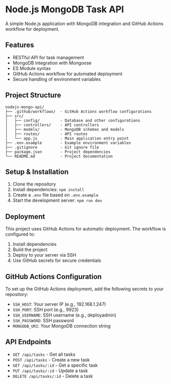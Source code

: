 # Node.js MongoDB Task API

A simple Node.js application with MongoDB integration and GitHub Actions workflow for deployment.

## Features

- RESTful API for task management
- MongoDB integration with Mongoose
- ES Module syntax
- GitHub Actions workflow for automated deployment
- Secure handling of environment variables

## Project Structure

```
nodejs-mongo-api/
├── .github/workflows/  - GitHub Actions workflow configurations
├── src/
│   ├── config/         - Database and other configurations
│   ├── controllers/    - API controllers
│   ├── models/         - MongoDB schemas and models
│   ├── routes/         - API routes
│   └── app.js          - Main application entry point
├── .env.example        - Example environment variables
├── .gitignore          - Git ignore file
├── package.json        - Project dependencies
└── README.md           - Project documentation
```

## Setup & Installation

1. Clone the repository
2. Install dependencies: `npm install`
3. Create a `.env` file based on `.env.example`
4. Start the development server: `npm run dev`

## Deployment

This project uses GitHub Actions for automatic deployment. The workflow is configured to:

1. Install dependencies
2. Build the project
3. Deploy to your server via SSH
4. Use GitHub secrets for secure credentials

## GitHub Actions Configuration

To set up the GitHub Actions deployment, add the following secrets to your repository:

- `SSH_HOST`: Your server IP (e.g., 192.168.1.247)
- `SSH_PORT`: SSH port (e.g., 9923)
- `SSH_USERNAME`: SSH username (e.g., deployadmin)
- `SSH_PASSWORD`: SSH password
- `MONGODB_URI`: Your MongoDB connection string

## API Endpoints

- `GET /api/tasks` - Get all tasks
- `POST /api/tasks` - Create a new task
- `GET /api/tasks/:id` - Get a specific task
- `PUT /api/tasks/:id` - Update a task
- `DELETE /api/tasks/:id` - Delete a task
